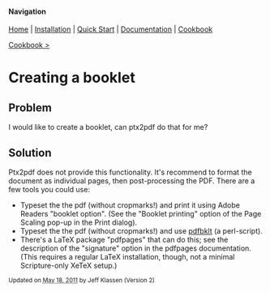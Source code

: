 #### Navigation

[Home](../../home/README.md)  | [Installation](../../installation/README.md) | [Quick Start](../../quick-start/README.md) | [Documentation](../../documentation/README.md) | [Cookbook ](../README.md)

[Cookbook >](../README.md)


# <span class="entry-title">Creating a booklet</span>


## <a name="TOC-Problem">Problem</a>

<a name="TOC-Problem">I would like to create a booklet, can ptx2pdf do that for me?
</a>

## <a name="TOC-Problem"></a><a name="TOC-Solution">Solution</a>

<a name="TOC-Solution">Ptx2pdf does not provide this functionality. It's recommend to format the document as individual pages, then post-processing the PDF. There are a few tools you could use:</a>

*  Typeset the the pdf (without cropmarks!) and print it using Adobe Readers "booklet option". (See the "Booklet printing" option of the Page Scaling pop-up in the Print dialog).</a>
*  Typeset the the pdf (without cropmarks!) and use [pdfbklt](https://metacpan.org/pod/Text::PDF) (a perl-script).
*  There's a LaTeX package "pdfpages" that can do this; see the description of the "signature" option in the pdfpages documentation. (This requires a regular LaTeX installation, though, not a minimal Scripture-only XeTeX setup.)

<small>Updated on <abbr class="updated" title="2011-05-18T20:13:08.593Z">May 18, 2011</abbr> by <span class="author"><span class="vcard">Jeff Klassen</span> </span>(Version <span class="sites:revision">2</span>)</small>
